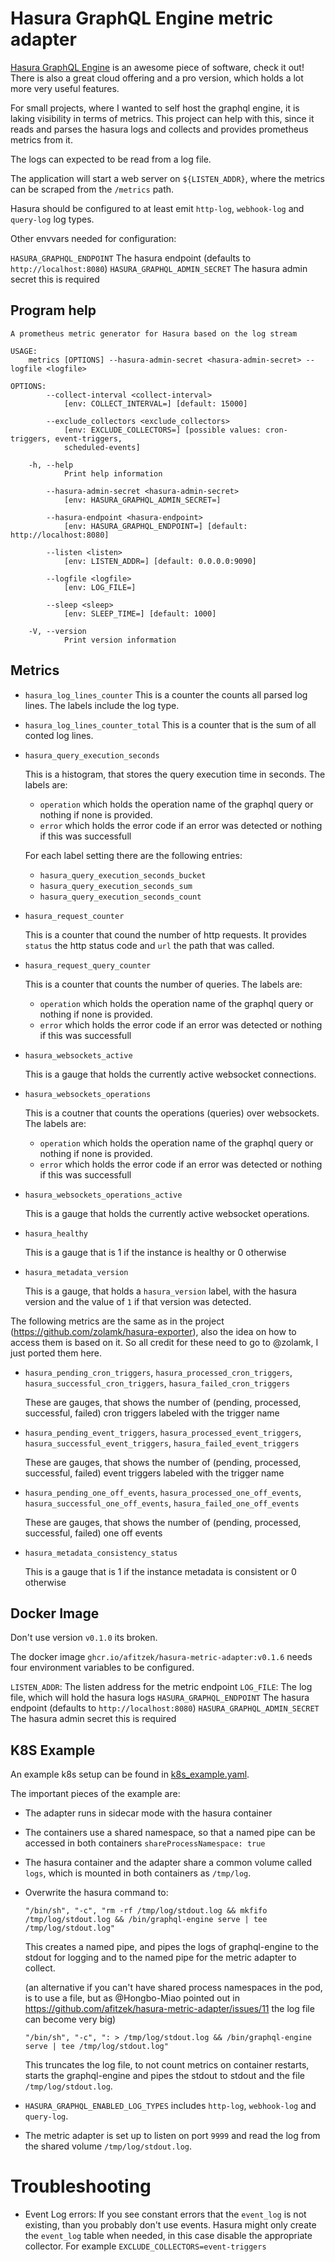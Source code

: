 # Hasura GraphQL Engine metric adapter

[Hasura GraphQL Engine](https://hasura.io) is an awesome piece of software, check it out! There is also a great cloud offering and a pro version, which holds a lot more very useful features.

For small projects, where I wanted to self host the graphql engine, it is laking visibility in terms of metrics. This project can help with this, since it reads and parses the hasura logs and collects and provides prometheus metrics from it.

The logs can expected to be read from a log file.

The application will start a web server on `${LISTEN_ADDR}`, where the metrics
can be scraped from the `/metrics` path.

Hasura should be configured to at least emit `http-log`, `webhook-log` and `query-log` log types.

Other envvars needed for configuration:

`HASURA_GRAPHQL_ENDPOINT` The hasura endpoint (defaults to `http://localhost:8080`)
`HASURA_GRAPHQL_ADMIN_SECRET` The hasura admin secret this is required

## Program help

```
A prometheus metric generator for Hasura based on the log stream

USAGE:
    metrics [OPTIONS] --hasura-admin-secret <hasura-admin-secret> --logfile <logfile>

OPTIONS:
        --collect-interval <collect-interval>
            [env: COLLECT_INTERVAL=] [default: 15000]

        --exclude_collectors <exclude_collectors>
            [env: EXCLUDE_COLLECTORS=] [possible values: cron-triggers, event-triggers,
            scheduled-events]

    -h, --help
            Print help information

        --hasura-admin-secret <hasura-admin-secret>
            [env: HASURA_GRAPHQL_ADMIN_SECRET=]

        --hasura-endpoint <hasura-endpoint>
            [env: HASURA_GRAPHQL_ENDPOINT=] [default: http://localhost:8080]

        --listen <listen>
            [env: LISTEN_ADDR=] [default: 0.0.0.0:9090]

        --logfile <logfile>
            [env: LOG_FILE=]

        --sleep <sleep>
            [env: SLEEP_TIME=] [default: 1000]

    -V, --version
            Print version information
```

## Metrics

- `hasura_log_lines_counter`
    This is a counter the counts all parsed log lines. The labels include the
    log type.

- `hasura_log_lines_counter_total`
    This is a counter that is the sum of all conted log lines.

- `hasura_query_execution_seconds`

    This is a histogram, that stores the query execution time in seconds.
    The labels are:
    - `operation` which holds the operation name of the graphql query or nothing
    if none is provided.
    - `error` which holds the error code if an error was detected or nothing if
    this was successfull

    For each label setting there are the following entries:
    - `hasura_query_execution_seconds_bucket`
    - `hasura_query_execution_seconds_sum`
    - `hasura_query_execution_seconds_count`

- `hasura_request_counter`

    This is a counter that cound the number of http requests. It provides
    `status` the http status code and `url` the path that was called.

- `hasura_request_query_counter`

    This is a counter that counts the number of queries.
    The labels are:
    - `operation` which holds the operation name of the graphql query or nothing
    if none is provided.
    - `error` which holds the error code if an error was detected or nothing if
    this was successfull

- `hasura_websockets_active`

    This is a gauge that holds the currently active websocket connections.

- `hasura_websockets_operations`

    This is a coutner that counts the operations (queries) over websockets.
    The labels are:
    - `operation` which holds the operation name of the graphql query or nothing
    if none is provided.
    - `error` which holds the error code if an error was detected or nothing if
    this was successfull

- `hasura_websockets_operations_active`

    This is a gauge that holds the currently active websocket operations.

- `hasura_healthy`

    This is a gauge that is 1 if the instance is healthy or 0 otherwise

- `hasura_metadata_version`

    This is a gauge, that holds a `hasura_version` label, with the hasura version
    and the value of `1` if that version was detected.

The following metrics are the same as in the project (https://github.com/zolamk/hasura-exporter), also the idea on how to access them is based on it. So all credit for these need to go to @zolamk, I just ported them here.

- `hasura_pending_cron_triggers`, `hasura_processed_cron_triggers`, `hasura_successful_cron_triggers`, `hasura_failed_cron_triggers`

    These are gauges, that shows the number of (pending, processed, successful, failed) cron triggers labeled with the trigger name

- `hasura_pending_event_triggers`, `hasura_processed_event_triggers`, `hasura_successful_event_triggers`, `hasura_failed_event_triggers`

    These are gauges, that shows the number of (pending, processed, successful, failed) event triggers labeled with the trigger name

- `hasura_pending_one_off_events`, `hasura_processed_one_off_events`, `hasura_successful_one_off_events`, `hasura_failed_one_off_events`

    These are gauges, that shows the number of (pending, processed, successful, failed) one off events

- `hasura_metadata_consistency_status`

    This is a gauge that is 1 if the instance metadata is consistent or 0 otherwise

## Docker Image

Don't use version `v0.1.0` its broken.

The docker image `ghcr.io/afitzek/hasura-metric-adapter:v0.1.6` needs four environment variables to be configured.

`LISTEN_ADDR`: The listen address for the metric endpoint
`LOG_FILE`: The log file, which will hold the hasura logs
`HASURA_GRAPHQL_ENDPOINT` The hasura endpoint (defaults to `http://localhost:8080`)
`HASURA_GRAPHQL_ADMIN_SECRET` The hasura admin secret this is required

## K8S Example

An example k8s setup can be found in [k8s_example.yaml](k8s_example.yaml).

The important pieces of the example are:
- The adapter runs in sidecar mode with the hasura container
- The containers use a shared namespace, so that a named pipe can be accessed in both containers
    `shareProcessNamespace: true`
- The hasura container and the adapter share a common volume called `logs`, which is mounted in both containers as `/tmp/log`.
- Overwrite the hasura command to:
    ```
    "/bin/sh", "-c", "rm -rf /tmp/log/stdout.log && mkfifo /tmp/log/stdout.log && /bin/graphql-engine serve | tee /tmp/log/stdout.log"
    ```
    This creates a named pipe, and pipes the logs of graphql-engine to the stdout for logging and to the named pipe for the metric adapter to collect.

    (an alternative if you can't have shared process namespaces in the pod, is to use a file, but as @Hongbo-Miao pointed out in https://github.com/afitzek/hasura-metric-adapter/issues/11 the log file can become very big)
    ```
    "/bin/sh", "-c", ": > /tmp/log/stdout.log && /bin/graphql-engine serve | tee /tmp/log/stdout.log"
    ```
    This truncates the log file, to not count metrics on container restarts, starts the graphql-engine and pipes the stdout to stdout and the file `/tmp/log/stdout.log`.
- `HASURA_GRAPHQL_ENABLED_LOG_TYPES` includes `http-log`, `webhook-log` and `query-log`.
- The metric adapter is set up to listen on port `9999` and read the log from the shared volume `/tmp/log/stdout.log`.


# Troubleshooting

- Event Log errors:
    If you see constant errors that the `event_log` is not existing, than you probably don't use
    events. Hasura might only create the `event_log` table when needed, in this case disable
    the appropriate collector. For example `EXCLUDE_COLLECTORS=event-triggers`